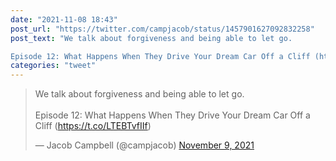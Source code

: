 ```yaml
---
date: "2021-11-08 18:43"
post_url: "https://twitter.com/campjacob/status/1457901627092832258"
post_text: "We talk about forgiveness and being able to let go. 

Episode 12: What Happens When They Drive Your Dream Car Off a Cliff (https://t.co/LTEBTvfIIf)"
categories: "tweet"
---
```


<blockquote class="twitter-tweet"><p lang="en" dir="ltr">We talk about forgiveness and being able to let go. <br><br>Episode 12: What Happens When They Drive Your Dream Car Off a Cliff (<a href="https://t.co/LTEBTvfIIf">https://t.co/LTEBTvfIIf</a>)</p>&mdash; Jacob Campbell (@campjacob) <a href="https://twitter.com/campjacob/status/1457901627092832258?ref_src=twsrc%5Etfw">November 9, 2021</a></blockquote> <script async src="https://platform.twitter.com/widgets.js" charset="utf-8"></script> 
